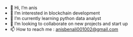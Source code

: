- 👋 Hi, I’m anis
- 👀 I’m interested in blockchain development 
- 🌱 I’m currently learning python data analyst
- 💞️ I’m looking to collaborate on new projects and start up
- 📫 How to reach me : anisbenali001002@gmail.com

<!---
anisbenali001002/anisbenali001002 is a ✨ special ✨ repository because its `README.md` (this file) appears on your GitHub profile.
You can click the Preview link to take a look at your changes.
--->
